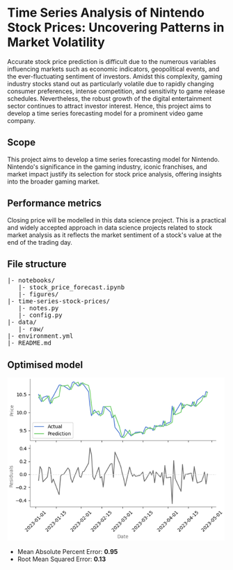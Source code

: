 # Time Series Analysis of Nintendo Stock Prices: Uncovering Patterns in Market Volatility

Accurate stock price prediction is difficult due to the numerous variables influencing markets such as economic indicators, geopolitical events, and the ever-fluctuating sentiment of investors. Amidst this complexity, gaming industry stocks stand out as particularly volatile due to rapidly changing consumer preferences, intense competition, and sensitivity to game release schedules. Nevertheless, the robust growth of the digital entertainment sector continues to attract investor interest. Hence, this project aims to develop a time series forecasting model for a prominent video game company.

## Scope
This project aims to develop a time series forecasting model for Nintendo. Nintendo's significance in the gaming industry, iconic franchises, and market impact justify its selection for stock price analysis, offering insights into the broader gaming market.

## Performance metrics
Closing price will be modelled in this data science project. This is a practical and widely accepted approach in data science projects related to stock market analysis as it reflects the market sentiment of a stock's value at the end of the trading day.

## **File structure**
<pre>
|- notebooks/
   |- stock_price_forecast.ipynb
   |- figures/
|- time-series-stock-prices/
   |- notes.py
   |- config.py
|- data/
   |- raw/
|- environment.yml
|- README.md
</pre>

## Optimised model

<img src="./notebooks/figures/test_predictions.png" 
     align="centre" 
     width="500" />

* Mean Absolute Percent Error: **0.95**
* Root Mean Squared Error: **0.13**